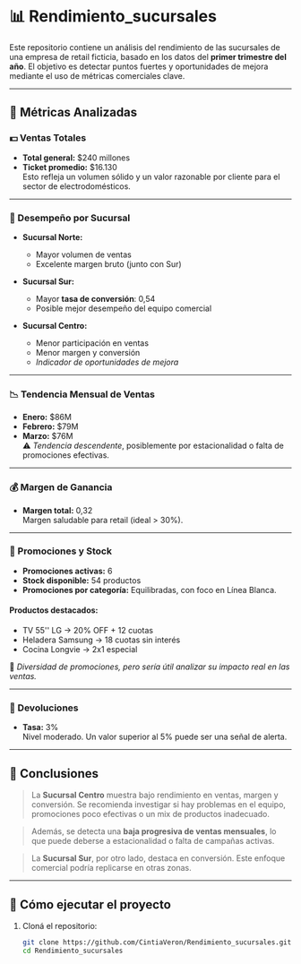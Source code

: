 # 📊 Rendimiento_sucursales

Este repositorio contiene un análisis del rendimiento de las sucursales de una empresa de retail ficticia, basado en los datos del **primer trimestre del año**. El objetivo es detectar puntos fuertes y oportunidades de mejora mediante el uso de métricas comerciales clave.

---

## 📌 Métricas Analizadas

### 💵 Ventas Totales
- **Total general:** $240 millones  
- **Ticket promedio:** $16.130  
Esto refleja un volumen sólido y un valor razonable por cliente para el sector de electrodomésticos.

---

### 🏬 Desempeño por Sucursal

- **Sucursal Norte:**  
  - Mayor volumen de ventas  
  - Excelente margen bruto (junto con Sur)

- **Sucursal Sur:**  
  - Mayor **tasa de conversión**: 0,54  
  - Posible mejor desempeño del equipo comercial

- **Sucursal Centro:**  
  - Menor participación en ventas  
  - Menor margen y conversión  
  - *Indicador de oportunidades de mejora*

---

### 📉 Tendencia Mensual de Ventas
- **Enero:** $86M  
- **Febrero:** $79M  
- **Marzo:** $76M  
⚠️ *Tendencia descendente*, posiblemente por estacionalidad o falta de promociones efectivas.

---

### 💰 Margen de Ganancia
- **Margen total:** 0,32  
Margen saludable para retail (ideal > 30%).

---

### 🛒 Promociones y Stock
- **Promociones activas:** 6  
- **Stock disponible:** 54 productos  
- **Promociones por categoría:** Equilibradas, con foco en Línea Blanca.

#### Productos destacados:
- TV 55'' LG → 20% OFF + 12 cuotas  
- Heladera Samsung → 18 cuotas sin interés  
- Cocina Longvie → 2x1 especial

🧠 *Diversidad de promociones, pero sería útil analizar su impacto real en las ventas.*

---

### 🔁 Devoluciones
- **Tasa:** 3%  
Nivel moderado. Un valor superior al 5% puede ser una señal de alerta.

---

## 📌 Conclusiones

> La **Sucursal Centro** muestra bajo rendimiento en ventas, margen y conversión. Se recomienda investigar si hay problemas en el equipo, promociones poco efectivas o un mix de productos inadecuado.

> Además, se detecta una **baja progresiva de ventas mensuales**, lo que puede deberse a estacionalidad o falta de campañas activas.

> La **Sucursal Sur**, por otro lado, destaca en conversión. Este enfoque comercial podría replicarse en otras zonas.

---

## 🚀 Cómo ejecutar el proyecto

1. Cloná el repositorio:
   ```bash
   git clone https://github.com/CintiaVeron/Rendimiento_sucursales.git
   cd Rendimiento_sucursales

